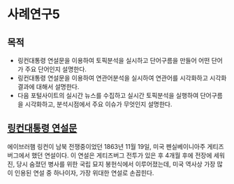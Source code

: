 사례연구5
============

## 목적
- 링컨대통령 연설문을 이용하여 토픽분석을 실시하고 단어구름을 만들어 어떤 단어가 주요 단어인지 설명한다.
- 링컨대통령 연설문을 이용하여 연관어분석을 실시하여 연관어를 시각화하고 시각화 결과에 대해서 설명한다.
- 다음 포털사이트의 실시간 뉴스를 수집하고 실시간 토픽분석을 실행하여 단어구름을 시각화하고, 분석시점에서 주요 이슈가 무엇인지 설명한다.


## [링컨대통령 연설문](https://github.com/Youuuuj/Project5/Lincoln_Gettysburg_Address.pdf)
에이브러햄 링컨이 남북 전쟁중이었던 1863년 11월 19일, 미국 펜실베이니아주 게티즈버그에서 했던 연설이다.
이 연설은 게티즈버그 전투가 있은 후 4개월 후에 전장에 세워진, 당시 숨졌던 병사를 위한 국립 묘지 봉헌식에서 이루어졌는데,
미국 역사상 가장 많이 인용된 연설 중 하나이자, 가장 위대한 연설로 손꼽힌다.
